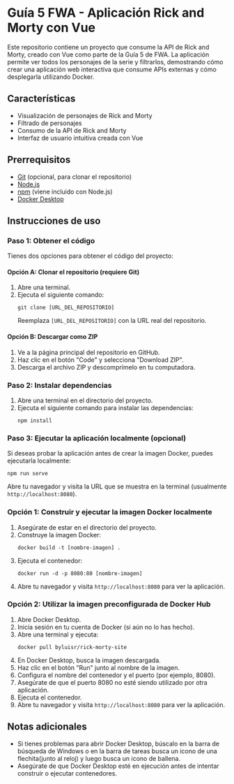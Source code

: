 # Guía 5 FWA - Aplicación Rick and Morty con Vue

Este repositorio contiene un proyecto que consume la API de Rick and Morty, creado con Vue como parte de la Guía 5 de FWA. La aplicación permite ver todos los personajes de la serie y filtrarlos, demostrando cómo crear una aplicación web interactiva que consume APIs externas y cómo desplegarla utilizando Docker.

## Características

- Visualización de personajes de Rick and Morty
- Filtrado de personajes
- Consumo de la API de Rick and Morty
- Interfaz de usuario intuitiva creada con Vue

## Prerrequisitos

- [Git](https://git-scm.com/) (opcional, para clonar el repositorio)
- [Node.js](https://nodejs.org/)
- [npm](https://www.npmjs.com/) (viene incluido con Node.js)
- [Docker Desktop](https://www.docker.com/products/docker-desktop/)

## Instrucciones de uso

### Paso 1: Obtener el código

Tienes dos opciones para obtener el código del proyecto:

#### Opción A: Clonar el repositorio (requiere Git)

1. Abre una terminal.
2. Ejecuta el siguiente comando:
   ```
   git clone [URL_DEL_REPOSITORIO]
   ```
   Reemplaza `[URL_DEL_REPOSITORIO]` con la URL real del repositorio.

#### Opción B: Descargar como ZIP

1. Ve a la página principal del repositorio en GitHub.
2. Haz clic en el botón "Code" y selecciona "Download ZIP".
3. Descarga el archivo ZIP y descomprímelo en tu computadora.

### Paso 2: Instalar dependencias

1. Abre una terminal en el directorio del proyecto.
2. Ejecuta el siguiente comando para instalar las dependencias:
   ```
   npm install
   ```

### Paso 3: Ejecutar la aplicación localmente (opcional)

Si deseas probar la aplicación antes de crear la imagen Docker, puedes ejecutarla localmente:

```
npm run serve
```

Abre tu navegador y visita la URL que se muestra en la terminal (usualmente `http://localhost:8080`).

### Opción 1: Construir y ejecutar la imagen Docker localmente

1. Asegúrate de estar en el directorio del proyecto.
2. Construye la imagen Docker:
   ```
   docker build -t [nombre-imagen] .
   ```
3. Ejecuta el contenedor:
   ```
   docker run -d -p 8080:80 [nombre-imagen]
   ```
4. Abre tu navegador y visita `http://localhost:8080` para ver la aplicación.

### Opción 2: Utilizar la imagen preconfigurada de Docker Hub

1. Abre Docker Desktop.
2. Inicia sesión en tu cuenta de Docker (si aún no lo has hecho).
3. Abre una terminal y ejecuta:
   ```
   docker pull byluisr/rick-morty-site
   ```
4. En Docker Desktop, busca la imagen descargada.
5. Haz clic en el botón "Run" junto al nombre de la imagen.
6. Configura el nombre del contenedor y el puerto (por ejemplo, 8080).
7. Asegúrate de que el puerto 8080 no esté siendo utilizado por otra aplicación.
8. Ejecuta el contenedor.
9. Abre tu navegador y visita `http://localhost:8080` para ver la aplicación.

## Notas adicionales

- Si tienes problemas para abrir Docker Desktop, búscalo en la barra de búsqueda de Windows o en la barra de tareas busca un icono de una flechita(junto al reloj) y luego busca un icono de ballena.
- Asegúrate de que Docker Desktop esté en ejecución antes de intentar construir o ejecutar contenedores.

